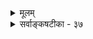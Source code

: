 <details><summary>मूलम्</summary>

प्रत्येकं ह्यक्षवेद्यं प्रतिनियततया सर्वलोकप्रसिद्धं काकोलूकादिकानामपि निजविषये ह्यैक्षि चक्षुःप्रकर्षः ।  
मान्थालव्यालपूर्वेष्वपि खलु रसनास्पर्शनादिक्रमात् स्यादक्षस्थानैक्यमात्रं स्थितविषयमतस्त्वक्पिपासादिवाक्यम् ॥ ३७ ॥
</details>

<details><summary>सर्वाङ्कषटीका - ३७</summary>

'निरुपधिरक्षप्रकर्षो दुर्वचः' इत्येतदेव विवृणोति - प्रत्येकमित्यादि । **अक्षवेद्यम्** = इन्द्रियग्राह्यम् **प्रत्येकम्** = तत्तदिन्द्रियानुगुणम् प्रतिनियततया सर्वलोकप्रसिद्धं **हि** = व्यवस्थितमिति सर्वजनप्रसिद्धमेव । रूपादि चक्षुषः, रसः रसनायाः, गन्धः घ्राणस्य, स्पर्शादि त्वचः, शब्दः श्रोत्रस्येति इन्द्रियाणां ग्राह्याः विषयाः व्यवस्थिताः । एषु चक्षुस्त्वचावेव द्रव्यग्राहके । अत एव ' दृष्टमेव स्पृशामि इति प्रत्यभिज्ञा दृश्यते । इतरत्रयं तु गुणग्राहकम् । एवं विषयव्यवस्थायास्सत्त्वात् धर्मादीनां चाक्षुषत्वं सर्वथा न [[576]] संभवत्येव । नन्वस्ति मनस्सर्वसमर्थं विस्मृतं किम् ? न विस्मृतं भोः? किं सर्वसमर्थं मनः गुरुत्वादिकमपि ज्ञातुं प्रभवेत् ? गुरुत्वमतीन्द्रियं चेत्, धर्माधर्मयोरपि तुल्यमेतत् । गुरुत्वं तु बाह्यम्, धर्माधर्मौ त्वान्तरौ । मनश्चान्तराणामात्मगुणानां प्रकाशकं दृष्टमिति चेत्, सत्यम्, सुखदुःखादीनां प्रकाशकम्, न त्वात्मगत- :, कस्याप्यननुभावात् । ‘अहं सुकृती' 'अहं पापी' इति किं न जानाति ? को वा जानाति ! । आत्मानं भावयेत्सर्वोऽप्यतिधार्मिकसत्तमम् । न श्रुता भवता वत्स ! ' स्तेनं मन' इति श्रुतिः ॥ यत्र क्वापि च धर्मादेः मनोग्राह्यत्ववर्णनम् । विशुद्धं तु मनस्त्वन्यत् तद्ग्राह्यत्वपरं विदुः ॥ 

धर्माधर्मयोः, 
ननु अस्माभिर्द्रष्टुमशक्यानर्थान् काकादयः पश्यन्ति । अतः स्वात्मैव सर्वत्र नादर्शीकर्तव्य इति चेत्, तत्राह - काकेत्यादि । **काकोलूकादिकानामपि** = काकघूकादीनामपि चक्षुः **प्रकर्षः** = चक्षुरिन्द्रियातिशयः निजविषये **हि** = चक्षुर्विषये रूपादावेव हि **ऐक्षि** = आलोकि । न हि काकश्चक्षुषा रसमपि पश्यति । रात्रिचक्षुरपि घूकः रूपमेव चक्षुषा पश्येत्, न रसादिकम् । ननु संपातिर्नाम गृधः शतयोजनस्थितां जानकीमपश्यदिति किं न श्रुतम् । तद्वद्भवेदिन्द्रियातिशयः निरवधिकः कस्यचिद्विति चेत्, 
मार्गं पौराणिकं वत्स ह्यवतीर्णोऽसि दुस्तरम् । असीत्कश्चिद्दशमुखः त्रिशिरा अन्य एव च ॥ इत्यादीनां गतिः केति चिन्त्यतां गाढमुत्तरम् । गुरवस्तूपसर्प्यन्तामध्यात्मशिखरस्थिताः ॥ 
- 
ननु मान्धालस्य मुखं गुदं चैकमेव । सर्पाश्चक्षुःश्रवस इति च प्रसिद्धम् । अत इन्द्रियव्यतिक्रमो दृश्यते किलेत्यत्र – **मान्धालव्यालपूर्वेष्वपि** = मान्धालसर्पप्रभृतिष्वपि **मान्धालः** = शिर अधोकृत्य वृक्षशाखासु लम्बमानः पक्षिविशेषः । रसनास्पर्शनादिक्रमात् **खलु** = रसनेन्द्रियत्वगिन्द्रियक्रमात् खलु **अक्षस्थानैक्यमात्रम्**= इन्द्रिययोः स्थानैक्यमात्रम्, स्यात्, न त्विन्द्रियैक्यम् । नराणामपि जिह्वायां रसनेन्द्रियं त्वगिन्द्रियं च मिलितं वर्तते । तावता त्वगिन्द्रियं रसम्, रसनेन्द्रियं स्पर्शं च गृह्णीयात् किम् । अत इन्द्रियव्यवस्था दुरतिक्रमा । धर्मस्तु वेदैकवैद्यः । नो चेदुच्छृङ्खलस्स्याल्लोकः ॥ 
ननु तर्हि श्रीवत्साङ्कमिश्रः ' त्वक्च दृक्च निपिपासति जिह्वा विह्वला श्रवणवत् परवृत्तौ । नासिका त्वयि करीश तथेति प्राप्नुयां कथमिमां स्विदवस्थाम् ॥' (व.रा. स्त.) इतीन्द्रियविषयातिवर्तनं कथं प्रार्थ्यते ? इत्यत्राह - स्थितेत्यादि । **अतः** = इन्द्रियविषयव्यस्थायास्सत्त्वात् **त्वक्पिपासादिवाक्यम्** = उक्तश्लोकरूपं वाक्यम् **स्थितविषयम्** = निर्णीतविषयमेव । मुक्तौ ज्ञानप्रसरस्येन्द्रियाधीनत्वाभावसूचकमित्यर्थः । कदा सर्वविधनिर्बन्धरहितां मुक्त्यवस्थां प्राप्नुयामिति भावः । मुक्तानां नित्यानाञ्च सर्वेषामपि शरीरेन्द्रियादिकं केवलविहारार्थमेव, यतो ज्ञानं तेषां न इन्द्रियाद्यधीनं, संपूर्णतया विकसितत्त्वात् । एतादृशविचित्रविलक्षणावस्थां कदा प्राप्नुयामित्यर्थः । अतो मुक्त्यवस्थायाम् इन्द्रियव्यवस्थाया अभावेऽपि संसारावस्थायामिन्द्रियविषयव्यवस्था दुरभिलपेत्यर्थः ॥ ३७ ॥
</details>
